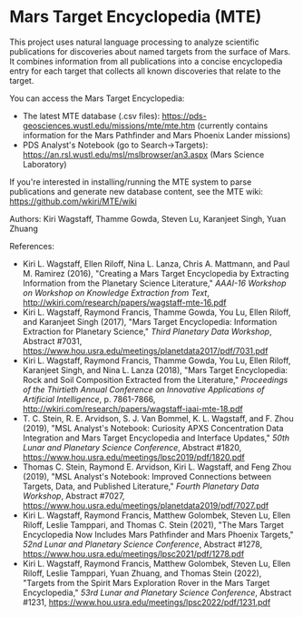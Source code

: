 # Mars Target Encyclopedia (MTE)

This project uses natural language processing to analyze scientific
publications for discoveries about named targets from the surface of
Mars.  It combines information from all publications into a concise
encyclopedia entry for each target that collects all known discoveries
that relate to the target.

You can access the Mars Target Encyclopedia:
* The latest MTE database (.csv files): 
  https://pds-geosciences.wustl.edu/missions/mte/mte.htm 
  (currently contains information for the Mars Pathfinder and 
  Mars Phoenix Lander missions)
* PDS Analyst's Notebook (go to Search->Targets):
  https://an.rsl.wustl.edu/msl/mslbrowser/an3.aspx 
  (Mars Science Laboratory)

If you're interested in installing/running the MTE system to parse 
publications and generate new database content, see the MTE wiki: 
https://github.com/wkiri/MTE/wiki

Authors: Kiri Wagstaff, Thamme Gowda, Steven Lu, Karanjeet Singh,
Yuan Zhuang

References:
* Kiri L. Wagstaff, Ellen Riloff, Nina L. Lanza, Chris A. Mattmann, and Paul M. Ramirez (2016), 
"Creating a Mars Target Encyclopedia by Extracting Information from the Planetary Science Literature," 
_AAAI-16 Workshop on Workshop on Knowledge Extraction from Text_,
http://wkiri.com/research/papers/wagstaff-mte-16.pdf
* Kiri L. Wagstaff, Raymond Francis, Thamme Gowda, You Lu, Ellen Riloff, and Karanjeet Singh (2017), 
"Mars Target Encyclopedia: Information Extraction for Planetary Science,"
_Third Planetary Data Workshop_, Abstract #7031,
https://www.hou.usra.edu/meetings/planetdata2017/pdf/7031.pdf
* Kiri L. Wagstaff, Raymond Francis, Thamme Gowda, You Lu, Ellen Riloff, Karanjeet Singh, and Nina L. Lanza (2018),
"Mars Target Encyclopedia: Rock and Soil Composition Extracted from the Literature," 
_Proceedings of the Thirtieth Annual Conference on Innovative Applications of Artificial Intelligence_, p. 7861-7866,
http://wkiri.com/research/papers/wagstaff-iaai-mte-18.pdf
* T. C. Stein, R. E. Arvidson, S. J. Van Bommel, K. L. Wagstaff, and F. Zhou (2019),
"MSL Analyst's Notebook: Curiosity APXS Concentration Data Integration and Mars Target Encyclopedia and Interface Updates,"
_50th Lunar and Planetary Science Conference_, Abstract #1820,
https://www.hou.usra.edu/meetings/lpsc2019/pdf/1820.pdf
* Thomas C. Stein, Raymond E. Arvidson, Kiri L. Wagstaff, and Feng Zhou (2019),
"MSL Analyst's Notebook: Improved Connections between Targets, Data, and Published Literature," 
_Fourth Planetary Data Workshop_, Abstract #7027,
https://www.hou.usra.edu/meetings/planetdata2019/pdf/7027.pdf
* Kiri L. Wagstaff, Raymond Francis, Matthew Golombek, Steven Lu, Ellen Riloff, Leslie Tamppari, and Thomas C. Stein (2021),
"The Mars Target Encyclopedia Now Includes Mars Pathfinder and Mars Phoenix Targets,"
_52nd Lunar and Planetary Science Conference_, Abstract #1278,
https://www.hou.usra.edu/meetings/lpsc2021/pdf/1278.pdf
* Kiri L. Wagstaff, Raymond Francis, Matthew Golombek, Steven Lu, Ellen Riloff, Leslie Tamppari, Yuan Zhuang, and Thomas Stein (2022),
"Targets from the Spirit Mars Exploration Rover in the Mars Target Encyclopedia,"
_53rd Lunar and Planetary Science Conference_, Abstract #1231,
https://www.hou.usra.edu/meetings/lpsc2022/pdf/1231.pdf
